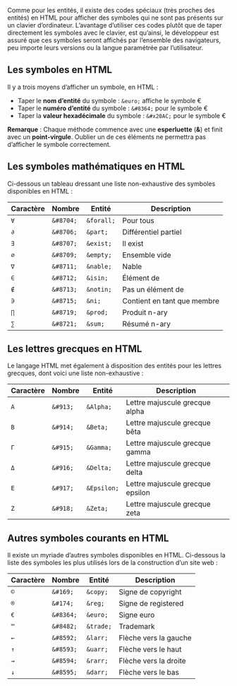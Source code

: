 Comme pour les entités, il existe des codes spéciaux (très proches des entités) en HTML pour afficher des symboles qui ne sont pas présents sur un clavier d’ordinateur. L’avantage d’utiliser ces codes plutôt que de taper directement les symboles avec le clavier, est qu’ainsi, le développeur est assuré que ces symboles seront affichés par l’ensemble des navigateurs, peu importe leurs versions ou la langue paramétrée par l’utilisateur.

## Les symboles en HTML

Il y a trois moyens d’afficher un symbole, en HTML :

- Taper le **nom d’entité** du symbole : ```&euro;``` affiche le symbole €
- Taper le **numéro d’entité** du symbole : ```&#8364;``` pour le symbole €
- Taper la **valeur hexadécimale** du symbole : ```&#x20AC;``` pour le symbole €

__Remarque__ : Chaque méthode commence avec une **esperluette** (**&**) et finit avec un **point-virgule**. Oublier un de ces éléments ne permettra pas d’afficher le symbole correctement.

## Les symboles mathématiques en HTML

Ci-dessous un tableau dressant une liste non-exhaustive des symboles disponibles en HTML :
  
| **Caractère** | **Nombre** | **Entité** | **Description** |
| --- | --- | --- | --- |
| ```∀``` | ```&#8704;``` | ```&forall;``` | Pour tous |
| ```∂``` | ```&#8706;``` | ```&part;``` | Différentiel partiel |
| ```∃``` | ```&#8707;``` | ```&exist;``` | Il exist |
| ```∅``` | ```&#8709;``` | ```&empty;``` | Ensemble vide |
| ```∇``` | ```&#8711;``` | ```&nable;``` | Nable |
| ```∈``` | ```&#8712;``` | ```&isin;``` | Élément de |
| ```∉``` | ```&#8713;``` | ```&notin;``` | Pas un élément de |
| ```∋``` | ```&#8715;``` | ```&ni;``` | Contient en tant que membre |
| ```∏``` | ```&#8719;``` | ```&prod;``` | Produit n-ary |
| ```∑``` | ```&#8721;``` | ```&sum;``` | Résumé n-ary |
  
## Les lettres grecques en HTML

Le langage HTML met également à disposition des entités pour les lettres grecques, dont voici une liste non-exhaustive :

| **Caractère** | **Nombre** | **Entité** | **Description** |
| --- | --- | --- | --- |
| ```A``` | ```&#913;``` | ```&Alpha;``` | Lettre majuscule grecque alpha |
| ```B``` | ```&#914;``` | ```&Beta;``` | Lettre majuscule grecque bêta |
| ```Γ``` | ```&#915;``` | ```&Gamma;``` | Lettre majuscule grecque gamma |
| ```Δ``` | ```&#916;``` | ```&Delta;``` | Lettre majuscule grecque delta |
| ```Ε``` | ```&#917;``` | ```&Epsilon;``` | Lettre majuscule grecque epsilon |
| ```Ζ``` | ```&#918;``` | ```&Zeta;``` | Lettre majuscule grecque zeta |

## Autres symboles courants en HTML

Il existe un myriade d’autres symboles disponibles en HTML. Ci-dessous la liste des symboles les plus utilisés lors de la construction d’un site web :

| **Caractère** | **Nombre** | **Entité** | **Description** |
| --- | --- | --- | --- |
| ```©``` | ```&#169;``` | ```&copy;``` | Signe de copyright |
| ```®``` | ```&#174;``` | ```&reg;``` | Signe de registered |
| ```€``` | ```&#8364;``` | ```&euro;``` | Signe euro |
| ```™``` | ```&#8482;``` | ```&trade;``` | Trademark |
| ```←``` | ```&#8592;``` | ```&larr;``` | Flèche vers la gauche |
| ```↑``` | ```&#8593;``` | ```&uarr;``` | Flèche vers le haut |
| ```→``` | ```&#8594;``` | ```&rarr;``` | Flèche vers la droite |
| ```↓``` | ```&#8595;``` | ```&darr;``` | Flèche vers le bas |
